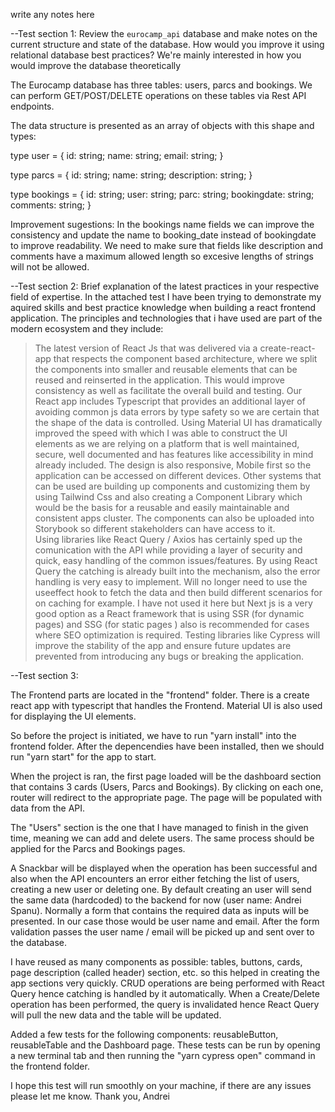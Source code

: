 write any notes here

--Test section 1: Review the `eurocamp_api` database and make notes on the current structure and state of the database. How would you improve it using relational database best practices? We're mainly interested in how you would improve the database theoretically

The Eurocamp database has three tables: users, parcs and bookings. 
We can perform GET/POST/DELETE operations on these tables via Rest API endpoints.

The data structure is presented as an array of objects with this shape and types: 

type user = {
    id: string;
    name: string;
    email: string;
}

type parcs = {
    id: string;
    name: string;
    description: string;
}

type bookings = {
    id: string;
    user: string;
    parc: string;
    bookingdate: string;
    comments: string;
}

Improvement sugestions:
In the bookings name fields we can improve the consistency and update the name to booking_date instead of bookingdate to improve readability.
We need to make sure that fields like description and comments have a maximum allowed length so excesive lengths of strings will not be allowed.


--Test section 2: Brief explanation of the latest practices in your respective field of expertise.
In the attached test I have been trying to demonstrate my aquired skills and best practice knowledge when building a react frontend application.
The principles and technologies that i have used are part of the modern ecosystem and they include:
>The latest version of React Js that was delivered via a create-react-app that respects the component based architecture, where we split the components into smaller and reusable elements that can be reused and reinserted in the application. This would improve consistency as well as facilitate the overall build and testing. 
>Our React app includes Typescript that provides an additional layer of avoiding common js data errors by type safety so we are certain that the shape of the data is controlled.
>Using Material UI has dramatically improved the speed with which I was able to construct the UI elements as we are relying on a platform that is well maintained, secure, well documented and has features like accessibility in mind already included. The design is also responsive, Mobile first so the application can be accessed on different devices. Other systems that can be used are building up components and customizing them by using Tailwind Css and also creating a Component Library which would be the basis for a reusable and easily maintainable and consistent apps cluster. The components can also be uploaded into Storybook so different stakeholders can have access to it.  
>Using libraries like React Query / Axios has certainly sped up the comunication with the API while providing a layer of security and quick, easy handling of the common issues/features. By using React Query the catching is already built into the mechanism, also the error handling is very easy to implement. Will no longer need to use the useeffect hook to fetch the data and then build different scenarios for on caching for example. 
>I have not used it here but Next js is a very good option as a React framework that is using SSR (for dynamic pages) and SSG (for static pages ) also is recommended for cases where SEO optimization is required. 
>Testing libraries like Cypress will improve the stability of the app and ensure future updates are prevented from introducing any bugs or breaking the application. 


--Test section 3:

The Frontend parts are located in the "frontend" folder. There is a create react app with typescript that handles the Frontend. Material UI is also used for displaying the UI elements. 

So before the project is initiated, we have to run "yarn install" into the frontend folder. After the depencendies have been installed, then we should run "yarn start" for the app to start. 

When the project is ran, the first page loaded will be the dashboard section that contains 3 cards (Users, Parcs and Bookings).
By clicking on each one, router will redirect to the appropriate page. The page will be populated with data from the API.

The "Users" section is the one that I have managed to finish in the given time, meaning we can add and delete users. 
The same process should be applied for the Parcs and Bookings pages.

A Snackbar will be displayed when the operation has been successful and also when the API encounters an error either fetching the list of users, creating a new user or deleting one. 
By default creating an user will send the same data (hardcoded) to the backend for now (user name: Andrei Spanu). Normally a form that contains the required data as inputs will be presented. In our case those would be user name and email. 
After the form validation passes the user name / email will be picked up and sent over to the database. 

I have reused as many components as possible: tables, buttons, cards, page description (called header) section, etc. so this helped in creating the app sections very quickly.
CRUD operations are being performed with React Query hence catching is handled by it automatically. When a Create/Delete operation has been performed, the query is invalidated hence React Query will pull the new data and the table will be updated.

Added a few tests for the following components: reusableButton, reusableTable and the Dashboard page. These tests can be run by opening a new terminal tab and then running the "yarn cypress open" command in the frontend folder.

I hope this test will run smoothly on your machine, if there are any issues please let me know.
Thank you, Andrei
